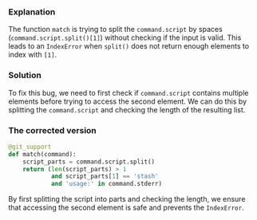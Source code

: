 ### Explanation
The function `match` is trying to split the `command.script` by spaces (`command.script.split()[1]`) without checking if the input is valid. This leads to an `IndexError` when `split()` does not return enough elements to index with `[1]`.

### Solution
To fix this bug, we need to first check if `command.script` contains multiple elements before trying to access the second element. We can do this by splitting the `command.script` and checking the length of the resulting list.

### The corrected version
```python
@git_support
def match(command):
    script_parts = command.script.split()
    return (len(script_parts) > 1 
            and script_parts[1] == 'stash'
            and 'usage:' in command.stderr)
``` 

By first splitting the script into parts and checking the length, we ensure that accessing the second element is safe and prevents the `IndexError`.